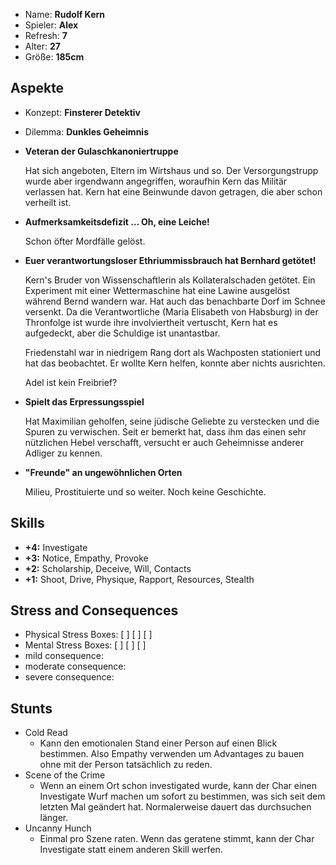 * Name: **Rudolf Kern**
* Spieler: **Alex**
* Refresh: **7**
* Alter: **27**
* Größe: **185cm**

## Aspekte

* Konzept: **Finsterer Detektiv**
* Dilemma: **Dunkles Geheimnis**
* **Veteran der Gulaschkanoniertruppe**

  Hat sich angeboten, Eltern im Wirtshaus und so. Der Versorgungstrupp wurde aber irgendwann angegriffen, woraufhin Kern das Militär verlassen hat. Kern hat eine Beinwunde davon getragen, die aber schon verheilt ist.

* **Aufmerksamkeitsdefizit … Oh, eine Leiche!**

  Schon öfter Mordfälle gelöst.

* **Euer verantwortungsloser Ethriummissbrauch hat Bernhard getötet!**

  Kern's Bruder von Wissenschaftlerin als Kollateralschaden getötet. Ein Experiment mit einer Wettermaschine hat eine Lawine ausgelöst während Bernd wandern war. Hat auch das benachbarte Dorf im Schnee versenkt. Da die Verantwortliche (Maria Elisabeth von Habsburg) in der Thronfolge ist wurde ihre involviertheit vertuscht, Kern hat es aufgedeckt, aber die Schuldige ist unantastbar.

  Friedenstahl war in niedrigem Rang dort als Wachposten stationiert und hat das beobachtet. Er wollte Kern helfen, konnte aber nichts ausrichten.

  Adel ist kein Freibrief?

* **Spielt das Erpressungsspiel**

  Hat Maximilian geholfen, seine jüdische Geliebte zu verstecken und die Spuren zu verwischen. Seit er bemerkt hat, dass ihm das einen sehr nützlichen Hebel verschafft, versucht er auch Geheimnisse anderer Adliger zu kennen.

* **"Freunde" an ungewöhnlichen Orten**

  Milieu, Prostituierte und so weiter. Noch keine Geschichte.

## Skills

* **+4:** Investigate
* **+3:** Notice, Empathy, Provoke
* **+2:** Scholarship, Deceive, Will, Contacts
* **+1:** Shoot, Drive, Physique, Rapport, Resources, Stealth

## Stress and Consequences

* Physical Stress Boxes: [ ] [ ] [ ]
* Mental Stress Boxes: [ ] [ ] [ ]
* mild consequence:
* moderate consequence:
* severe consequence:

## Stunts

* Cold Read
    * Kann den emotionalen Stand einer Person auf einen Blick bestimmen. Also Empathy verwenden um Advantages zu bauen ohne mit der Person tatsächlich zu reden.
* Scene of the Crime
    * Wenn an einem Ort schon investigated wurde, kann der Char einen Investigate Wurf machen um sofort zu bestimmen, was sich seit dem letzten Mal geändert hat. Normalerweise dauert das durchsuchen länger.
* Uncanny Hunch
    * Einmal pro Szene raten. Wenn das geratene stimmt, kann der Char Investigate statt einem anderen Skill werfen.
